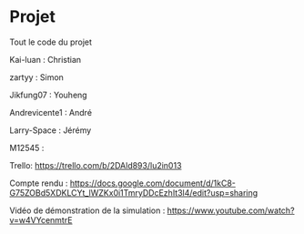 # Projet

Tout le code du projet

Kai-luan : Christian

zartyy : Simon 

Jikfung07 : Youheng

Andrevicente1 : André 

Larry-Space : Jérémy

M12545 :


Trello:
https://trello.com/b/2DAld893/lu2in013

Compte rendu :
https://docs.google.com/document/d/1kC8-G75ZOBd5XDKLCYt_lWZKx0i1TmryDDcEzhIt3l4/edit?usp=sharing

Vidéo de démonstration de la simulation :
https://www.youtube.com/watch?v=w4VYcenmtrE
